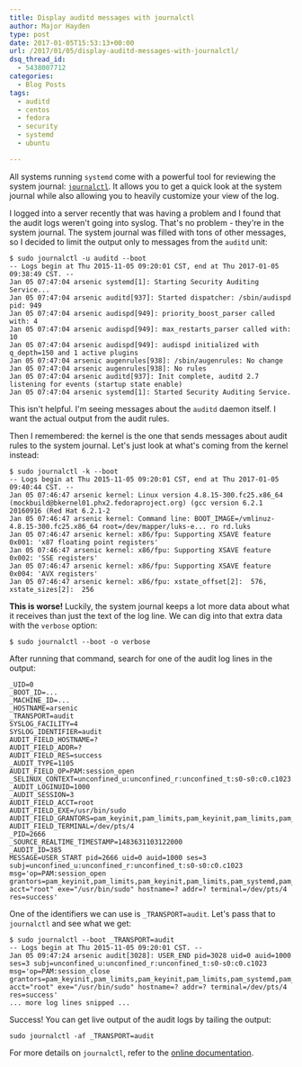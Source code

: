 ```yaml
---
title: Display auditd messages with journalctl
author: Major Hayden
type: post
date: 2017-01-05T15:53:13+00:00
url: /2017/01/05/display-auditd-messages-with-journalctl/
dsq_thread_id:
  - 5438007712
categories:
  - Blog Posts
tags:
  - auditd
  - centos
  - fedora
  - security
  - systemd
  - ubuntu

---
```

All systems running `systemd` come with a powerful tool for reviewing the system journal: [`journalctl`][1]. It allows you to get a quick look at the system journal while also allowing you to heavily customize your view of the log.

I logged into a server recently that was having a problem and I found that the audit logs weren't going into syslog. That's no problem - they're in the system journal. The system journal was filled with tons of other messages, so I decided to limit the output only to messages from the `auditd` unit:

```
$ sudo journalctl -u auditd --boot
-- Logs begin at Thu 2015-11-05 09:20:01 CST, end at Thu 2017-01-05 09:38:49 CST. --
Jan 05 07:47:04 arsenic systemd[1]: Starting Security Auditing Service...
Jan 05 07:47:04 arsenic auditd[937]: Started dispatcher: /sbin/audispd pid: 949
Jan 05 07:47:04 arsenic audispd[949]: priority_boost_parser called with: 4
Jan 05 07:47:04 arsenic audispd[949]: max_restarts_parser called with: 10
Jan 05 07:47:04 arsenic audispd[949]: audispd initialized with q_depth=150 and 1 active plugins
Jan 05 07:47:04 arsenic augenrules[938]: /sbin/augenrules: No change
Jan 05 07:47:04 arsenic augenrules[938]: No rules
Jan 05 07:47:04 arsenic auditd[937]: Init complete, auditd 2.7 listening for events (startup state enable)
Jan 05 07:47:04 arsenic systemd[1]: Started Security Auditing Service.
```


This isn't helpful. I'm seeing messages about the `auditd` daemon itself. I want the actual output from the audit rules.

Then I remembered: the kernel is the one that sends messages about audit rules to the system journal. Let's just look at what's coming from the kernel instead:

```
$ sudo journalctl -k --boot
-- Logs begin at Thu 2015-11-05 09:20:01 CST, end at Thu 2017-01-05 09:40:44 CST. --
Jan 05 07:46:47 arsenic kernel: Linux version 4.8.15-300.fc25.x86_64 (mockbuild@bkernel01.phx2.fedoraproject.org) (gcc version 6.2.1 20160916 (Red Hat 6.2.1-2
Jan 05 07:46:47 arsenic kernel: Command line: BOOT_IMAGE=/vmlinuz-4.8.15-300.fc25.x86_64 root=/dev/mapper/luks-e... ro rd.luks
Jan 05 07:46:47 arsenic kernel: x86/fpu: Supporting XSAVE feature 0x001: 'x87 floating point registers'
Jan 05 07:46:47 arsenic kernel: x86/fpu: Supporting XSAVE feature 0x002: 'SSE registers'
Jan 05 07:46:47 arsenic kernel: x86/fpu: Supporting XSAVE feature 0x004: 'AVX registers'
Jan 05 07:46:47 arsenic kernel: x86/fpu: xstate_offset[2]:  576, xstate_sizes[2]:  256
```


**This is worse!** Luckily, the system journal keeps a lot more data about what it receives than just the text of the log line. We can dig into that extra data with the `verbose` option:

```
$ sudo journalctl --boot -o verbose
```


After running that command, search for one of the audit log lines in the output:

```
_UID=0
_BOOT_ID=...
_MACHINE_ID=...
_HOSTNAME=arsenic
_TRANSPORT=audit
SYSLOG_FACILITY=4
SYSLOG_IDENTIFIER=audit
AUDIT_FIELD_HOSTNAME=?
AUDIT_FIELD_ADDR=?
AUDIT_FIELD_RES=success
_AUDIT_TYPE=1105
AUDIT_FIELD_OP=PAM:session_open
_SELINUX_CONTEXT=unconfined_u:unconfined_r:unconfined_t:s0-s0:c0.c1023
_AUDIT_LOGINUID=1000
_AUDIT_SESSION=3
AUDIT_FIELD_ACCT=root
AUDIT_FIELD_EXE=/usr/bin/sudo
AUDIT_FIELD_GRANTORS=pam_keyinit,pam_limits,pam_keyinit,pam_limits,pam_systemd,pam_unix
AUDIT_FIELD_TERMINAL=/dev/pts/4
_PID=2666
_SOURCE_REALTIME_TIMESTAMP=1483631103122000
_AUDIT_ID=385
MESSAGE=USER_START pid=2666 uid=0 auid=1000 ses=3 subj=unconfined_u:unconfined_r:unconfined_t:s0-s0:c0.c1023 msg='op=PAM:session_open grantors=pam_keyinit,pam_limits,pam_keyinit,pam_limits,pam_systemd,pam_unix acct="root" exe="/usr/bin/sudo" hostname=? addr=? terminal=/dev/pts/4 res=success'
```


One of the identifiers we can use is `_TRANSPORT=audit`. Let's pass that to `journalctl` and see what we get:

```
$ sudo journalctl --boot _TRANSPORT=audit
-- Logs begin at Thu 2015-11-05 09:20:01 CST. --
Jan 05 09:47:24 arsenic audit[3028]: USER_END pid=3028 uid=0 auid=1000 ses=3 subj=unconfined_u:unconfined_r:unconfined_t:s0-s0:c0.c1023 msg='op=PAM:session_close grantors=pam_keyinit,pam_limits,pam_keyinit,pam_limits,pam_systemd,pam_unix acct="root" exe="/usr/bin/sudo" hostname=? addr=? terminal=/dev/pts/4 res=success'
... more log lines snipped ...
```


Success! You can get live output of the audit logs by tailing the output:

```
sudo journalctl -af _TRANSPORT=audit
```


For more details on `journalctl`, refer to the [online documentation][1].

 [1]: https://www.freedesktop.org/software/systemd/man/journalctl.html
